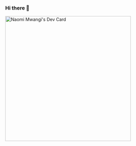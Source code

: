 ### Hi there 👋

<a href="https://app.daily.dev/mwangiwambui"><img src="https://api.daily.dev/devcards/2d8597a5f7054d7b8b2b2bfedb842129.png?r=g1r" width="400" alt="Naomi Mwangi's Dev Card"/></a>

<!--
**mwangiwambui/mwangiwambui** is a ✨ _special_ ✨ repository because its `README.md` (this file) appears on your GitHub profile.

Here are some ideas to get you started:

- 🔭 I’m currently working on ...
- 🌱 I’m currently learning ...
- 👯 I’m looking to collaborate on ...
- 🤔 I’m looking for help with ...
- 💬 Ask me about ...
- 📫 How to reach me: ...
- 😄 Pronouns: ...
- ⚡ Fun fact: ...
-->
